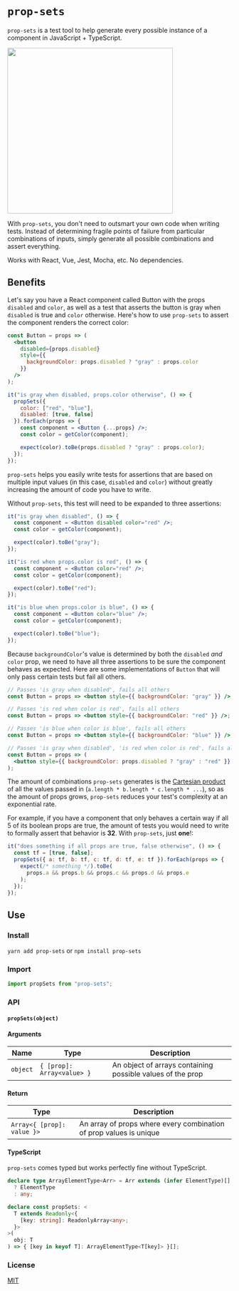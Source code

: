 # `prop-sets`

`prop-sets` is a test tool to help generate every possible instance of a component in JavaScript + TypeScript.

<img src="https://user-images.githubusercontent.com/4934193/54797280-b61c3380-4c10-11e9-81ff-1b76be3cb8ea.png" width="372" />

With `prop-sets`, you don't need to outsmart your own code when writing tests. Instead of determining fragile points of failure from particular combinations of inputs, simply generate all possible combinations and assert everything.

Works with React, Vue, Jest, Mocha, etc. No dependencies.

## Benefits

Let's say you have a React component called Button with the props `disabled` and `color`, as well as a test that asserts the button is gray when `disabled` is true and `color` otherwise. Here's how to use `prop-sets` to assert the component renders the correct color:

```jsx
const Button = props => (
  <button
    disabled={props.disabled}
    style={{
      backgroundColor: props.disabled ? "gray" : props.color
    }}
  />
);

it("is gray when disabled, props.color otherwise", () => {
  propSets({
    color: ["red", "blue"],
    disabled: [true, false]
  }).forEach(props => {
    const component = <Button {...props} />;
    const color = getColor(component);

    expect(color).toBe(props.disabled ? "gray" : props.color);
  });
});
```

`prop-sets` helps you easily write tests for assertions that are based on multiple input values (in this case, `disabled` and `color`) without greatly increasing the amount of code you have to write.

Without `prop-sets`, this test will need to be expanded to three assertions:

```jsx
it("is gray when disabled", () => {
  const component = <Button disabled color="red" />;
  const color = getColor(component);

  expect(color).toBe("gray");
});

it("is red when props.color is red", () => {
  const component = <Button color="red" />;
  const color = getColor(component);

  expect(color).toBe("red");
});

it("is blue when props.color is blue", () => {
  const component = <Button color="blue" />;
  const color = getColor(component);

  expect(color).toBe("blue");
});
```

Because `backgroundColor`'s value is determined by both the `disabled` _and_ `color` prop, we need to have all three assertions to be sure the component behaves as expected. Here are some implementations of `Button` that will only pass certain tests but fail all others.

```jsx
// Passes 'is gray when disabled', fails all others
const Button = props => <button style={{ backgroundColor: "gray" }} />;

// Passes 'is red when color is red', fails all others
const Button = props => <button style={{ backgroundColor: "red" }} />;

// Passes 'is blue when color is blue', fails all others
const Button = props => <button style={{ backgroundColor: "blue" }} />;

// Passes 'is gray when disabled', 'is red when color is red', fails all others
const Button = props => (
  <button style={{ backgroundColor: props.disabled ? "gray" : "red" }} />
);
```

The amount of combinations `prop-sets` generates is the [Cartesian product](https://en.wikipedia.org/wiki/Cartesian_product) of all the values passed in (`a.length * b.length * c.length * ...`), so as the amount of props grows, `prop-sets` reduces your test's complexity at an exponential rate.

For example, if you have a component that only behaves a certain way if all 5 of its boolean props are true, the amount of tests you would need to write to formally assert that behavior is **32**. With `prop-sets`, just **one**!:

```js
it("does something if all props are true, false otherwise", () => {
  const tf = [true, false];
  propSets({ a: tf, b: tf, c: tf, d: tf, e: tf }).forEach(props => {
    expect(/* something */).toBe(
      props.a && props.b && props.c && props.d && props.e
    );
  });
});
```

## Use

### Install

`yarn add prop-sets` or `npm install prop-sets`

### Import

```js
import propSets from "prop-sets";
```

### API

#### `propSets(object)`

#### Arguments

| Name     | Type                       | Description                                                |
| -------- | -------------------------- | ---------------------------------------------------------- |
| `object` | `{ [prop]: Array<value> }` | An object of arrays containing possible values of the prop |

#### Return

| Type                       | Description                                                        |
| -------------------------- | ------------------------------------------------------------------ |
| `Array<{ [prop]: value }>` | An array of props where every combination of prop values is unique |

#### TypeScript

`prop-sets` comes typed but works perfectly fine without TypeScript.

```ts
declare type ArrayElementType<Arr> = Arr extends (infer ElementType)[]
  ? ElementType
  : any;

declare const propSets: <
  T extends Readonly<{
    [key: string]: ReadonlyArray<any>;
  }>
>(
  obj: T
) => { [key in keyof T]: ArrayElementType<T[key]> }[];
```

### License

[MIT](./license)
